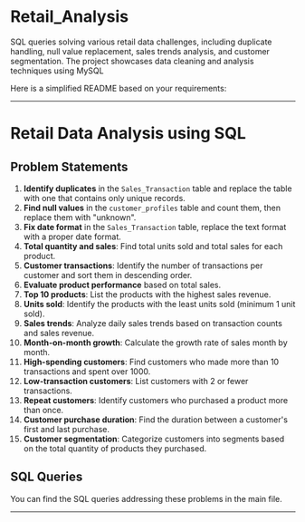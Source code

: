 # Retail_Analysis
SQL queries solving various retail data challenges, including duplicate handling, null value replacement, sales trends analysis, and customer segmentation. The project showcases data cleaning and analysis techniques using MySQL

Here is a simplified README based on your requirements:

---

# Retail Data Analysis using SQL

## Problem Statements

1. **Identify duplicates** in the `Sales_Transaction` table and replace the table with one that contains only unique records.
2. **Find null values** in the `customer_profiles` table and count them, then replace them with "unknown".
3. **Fix date format** in the `Sales_Transaction` table, replace the text format with a proper date format.
4. **Total quantity and sales**: Find total units sold and total sales for each product.
5. **Customer transactions**: Identify the number of transactions per customer and sort them in descending order.
6. **Evaluate product performance** based on total sales.
7. **Top 10 products**: List the products with the highest sales revenue.
8. **Units sold**: Identify the products with the least units sold (minimum 1 unit sold).
9. **Sales trends**: Analyze daily sales trends based on transaction counts and sales revenue.
10. **Month-on-month growth**: Calculate the growth rate of sales month by month.
11. **High-spending customers**: Find customers who made more than 10 transactions and spent over 1000.
12. **Low-transaction customers**: List customers with 2 or fewer transactions.
13. **Repeat customers**: Identify customers who purchased a product more than once.
14. **Customer purchase duration**: Find the duration between a customer's first and last purchase.
15. **Customer segmentation**: Categorize customers into segments based on the total quantity of products they purchased.

## SQL Queries
You can find the SQL queries addressing these problems in the main file.

---
